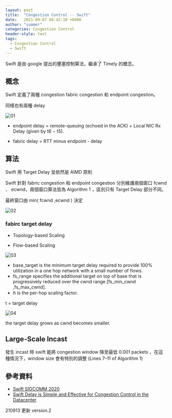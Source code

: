 ```yaml
---
layout: post
title:  "Congestion Control -- Swift"
date:   2021-09-07 08:42:10 +0800
author: "summer"
categories: Congestion Control
header-style: text
tags:
  - Congestion Control
  - Swift
---
```


Swift 是由 google 提出的壅塞控制算法，繼承了 Timely 的概念。

## 概念

Swift 定義了兩種 congestion fabric congestion 和 endpoint congestion。

同樣也有兩種 delay

![01]({{site.url}}/img/2021-09-07-swift/01.png)

* endpoint delay  = remote-queuing (echoed in the ACK) + Local NIC Rx Delay (given by t6 − t5).

* fabric delay = RTT minus endpoint - delay

## 算法

Swift 用 Target Delay 並依然是 AIMD 原則

Swift 針對 fabric congestion 和 endpoint congestion 分別維護兩個窗口 fcwnd 、 ecwnd，兩個窗口算法皆為 Algorithm 1 ，區別只有 Target Delay 部分不同。

最終窗口由 min( fcwnd ,ecwnd ) 決定

![02]({{site.url}}/img/2021-09-07-swift/02.png)

### fabirc target delay

* Topology-based Scaling

* Flow-based Scaling

![03]({{site.url}}/img/2021-09-07-swift/03.png)

* base_target is the minimum target delay required to provide 100% utilization in a one hop network with a small number of flows.
* fs_range specifies the additional target on top of base that is progressively reduced over the cwnd range [fs_min_cwnd ,fs_max_cwnd].
* ℏ is the per-hop scaling factor.

t = target delay

![04]({{site.url}}/img/2021-09-07-swift/04.png)

<div class="alert alert-info">
  the target delay grows as cwnd becomes smaller.
</div>

## Large-Scale Incast

發生 incast 時 swift 能將 congestion window 降至最低 0.001 packets ，在這種情況下，window size 會有特別的調整 (Lines 7–11 of Algorithm 1)

## 參考資料

* [Swift SIGCOMM 2020](https://yi-ran.github.io/2020/08/06/Swift-SIGCOMM-2020/)
* [Swift Delay is Simple and Effective for Congestion Control in the Datacenter](https://dl.acm.org/doi/pdf/10.1145/3387514.3406591)

210913 更新 version.2
